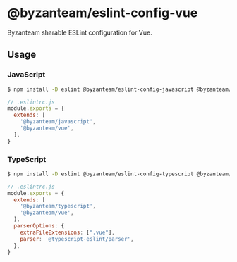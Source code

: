 # @byzanteam/eslint-config-vue

Byzanteam sharable ESLint configuration for Vue.

## Usage

### JavaScript

```sh
$ npm install -D eslint @byzanteam/eslint-config-javascript @byzanteam/eslint-config-vue
```

```js
// .eslintrc.js
module.exports = {
  extends: [
    '@byzanteam/javascript',
    '@byzanteam/vue',
  ],
}
```

### TypeScript

```sh
$ npm install -D eslint @byzanteam/eslint-config-typescript @byzanteam/eslint-config-vue
```

```js
// .eslintrc.js
module.exports = {
  extends: [
    '@byzanteam/typescript',
    '@byzanteam/vue',
  ],
  parserOptions: {
    extraFileExtensions: [".vue"],
    parser: '@typescript-eslint/parser',
  },
}

```
